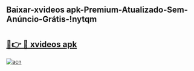 
## Baixar-xvideos apk-Premium-Atualizado-Sem-Anúncio-Grátis-!nytqm

# <h2><a href="https://andorid.site?title=xvideos_apk&ref=27">🔗👉 🔴 xvideos apk</a></h2>

[![acn](https://github.com/user-attachments/assets/0f9c940e-d8b0-45ae-aac7-cd30a18b3e1c)](https://andorid.site?title=xvideos_apk&ref=27)

